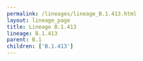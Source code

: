 ```yaml
---
permalink: /lineages/lineage_B.1.413.html
layout: lineage_page
title: Lineage B.1.413
lineage: B.1.413
parent: B.1
children: ['B.1.413']
---
```

